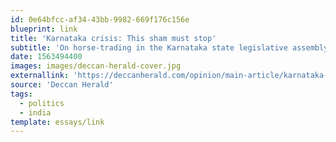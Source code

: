 ```yaml
---
id: 0e64bfcc-af34-43bb-9982-669f176c156e
blueprint: link
title: 'Karnataka crisis: This sham must stop'
subtitle: 'On horse-trading in the Karnataka state legislative assembly and the state of politics in Karnataka today.'
date: 1563494400
images: images/deccan-herald-cover.jpg
externallink: 'https://deccanherald.com/opinion/main-article/karnataka-crisis-this-sham-must-stop-748070.html'
source: 'Deccan Herald'
tags:
  - politics
  - india
template: essays/link
---
```

